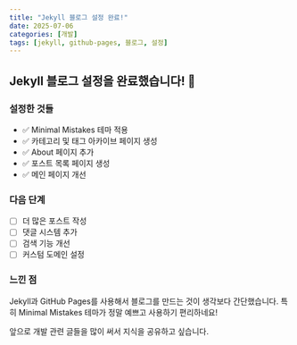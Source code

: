 ```yaml
---
title: "Jekyll 블로그 설정 완료!"
date: 2025-07-06
categories: [개발]
tags: [jekyll, github-pages, 블로그, 설정]
---
```


## Jekyll 블로그 설정을 완료했습니다! 🎉

### 설정한 것들
- ✅ Minimal Mistakes 테마 적용
- ✅ 카테고리 및 태그 아카이브 페이지 생성
- ✅ About 페이지 추가
- ✅ 포스트 목록 페이지 생성
- ✅ 메인 페이지 개선

### 다음 단계
- [ ] 더 많은 포스트 작성
- [ ] 댓글 시스템 추가
- [ ] 검색 기능 개선
- [ ] 커스텀 도메인 설정

### 느낀 점
Jekyll과 GitHub Pages를 사용해서 블로그를 만드는 것이 생각보다 간단했습니다. 
특히 Minimal Mistakes 테마가 정말 예쁘고 사용하기 편리하네요!

앞으로 개발 관련 글들을 많이 써서 지식을 공유하고 싶습니다. 